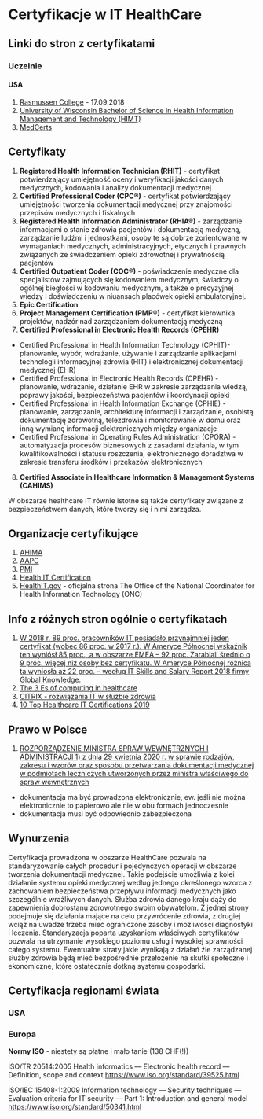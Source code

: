 # Certyfikacje w IT HealthCare

## Linki do stron z certyfikatami

### Uczelnie

#### USA
1. [Rasmussen College](https://www.rasmussen.edu/degrees/health-sciences/blog/healthcare-it-certifications/) - 17.09.2018
2. [University of Wisconsin Bachelor of Science in Health Information Management and Technology (HIMT)](https://himt.wisconsin.edu/about-himt/epic-certification-and-health-it-certifications/)
3. [MedCerts](https://www.medcerts.com/certifications/healthcare)

## Certyfikaty

1. **Registered Health Information Technician (RHIT)** - certyfikat potwierdzający umiejętność oceny i weryfikacji jakości danych medycznych, kodowania i analizy dokumentacji medycznej
2. **Certified Professional Coder (CPC®)** - certyfikat potwierdzający umiejętności tworzenia dokumentacji medycznej przy znajomości przepisów medycznych i fiskalnych
3. **Registered Health Information Administrator (RHIA®)** - zarządzanie informacjami o stanie zdrowia pacjentów i dokumentacją medyczną, zarządzanie ludźmi i jednostkami, osoby te są dobrze zorientowane w wymaganiach medycznych, administracyjnych, etycznych i prawnych związanych ze świadczeniem opieki zdrowotnej i prywatnością pacjentów
4. **Certified Outpatient Coder (COC®)** - poświadczenie medyczne dla specjalistów zajmujących się kodowaniem medycznym, świadczy o ogólnej biegłości w kodowaniu medycznym, a także o precyzyjnej wiedzy i doświadczeniu w niuansach placówek opieki ambulatoryjnej.
5. **Epic Certification**
6. **Project Management Certification (PMP®)** - certyfikat kierownika projektów, nadzór nad zarządzaniem dokumentacją medyczną
7. **Certified Professional in Electronic Health Records (CPEHR)**
  - Certified Professional in Health Information Technology (CPHIT)- planowanie, wybór, wdrażanie, używanie i zarządzanie aplikacjami technologii informacyjnej zdrowia (HIT) i elektronicznej dokumentacji medycznej (EHR)
  - Certified Professional in Electronic Health Records (CPEHR) - planowanie, wdrażanie, działanie EHR w zakresie zarządzania wiedzą, poprawy jakości, bezpieczeństwa pacjentów i koordynacji opieki
  - Certified Professional in Health Information Exchange (CPHIE) - planowanie, zarządzanie, architekturę informacji i zarządzanie, osobistą dokumentację zdrowotną, telezdrowia i monitorowanie w domu oraz inną wymianę informacji elektronicznych między organizacje
  - Certified Professional in Operating Rules Administration (CPORA) - automatyzacja procesów biznesowych z zasadami działania, w tym kwalifikowalności i statusu roszczenia, elektronicznego doradztwa w zakresie transferu środków i przekazów elektronicznych
8. **Certified Associate in Healthcare Information & Management Systems (CAHIMS)**

W obszarze healthcare IT równie istotne są także certyfikaty związane z bezpieczeństwem danych, które tworzy się i nimi zarządza.

## Organizacje certyfikujące

1. [AHIMA](https://en.wikipedia.org/wiki/American_Health_Information_Management_Association)
2. [AAPC](https://en.wikipedia.org/wiki/AAPC_(healthcare))
3. [PMI](https://en.wikipedia.org/wiki/Project_Management_Institute)
4. [Health IT Certification](http://www.healthitcertification.com/overview.html)
5. [HealthIT.gov](https://www.healthit.gov/topic/certification-ehrs/certification-health-it) - oficjalna strona The Office of the National Coordinator for Health Information Technology (ONC)

## Info z różnych stron ogólnie o certyfikatach

1. [W 2018 r. 89 proc. pracowników IT posiadało przynajmniej jeden certyfikat (wobec 86 proc. w 2017 r.). W Ameryce Północnej wskaźnik ten wyniósł 85 proc., a w obszarze EMEA – 92 proc. Zarabiali średnio o 9 proc. więcej niż osoby bez certyfikatu. W Ameryce Północnej różnica ta wyniosła aż 22 proc. – według IT Skills and Salary Report 2018 firmy Global Knowledge.](https://crn.pl/aktualnosci/ktore-certyfikaty-it-oplaca-sie-posiadac/)
2. [The 3 Es of computing in healthcare](https://www.citrix.com/blogs/2019/01/31/the-3-es-of-computing-in-healthcare/)
3. [CITRIX - rozwiązania IT w służbie zdrowia](https://www.citrix.com/pl-pl/solutions/healthcare/)
4. [10 Top Healthcare IT Certifications 2019](https://www.healthcare-management-degree.net/best/top-healthcare-it-certifications/)

## Prawo w Polsce

1. [ROZPORZĄDZENIE MINISTRA SPRAW WEWNĘTRZNYCH I ADMINISTRACJI 1) z dnia 29 kwietnia 2020 r. w sprawie rodzajów, zakresu i wzorów oraz sposobu przetwarzania dokumentacji medycznej w podmiotach leczniczych utworzonych przez ministra właściwego do spraw wewnętrznych](https://isap.sejm.gov.pl/isap.nsf/DocDetails.xsp?id=WDU20200000788)
  - dokumentacja ma być prowadzona elektronicznie, ew. jeśli nie można elektronicznie to papierowo ale nie w obu formach jednocześnie
  - dokumentacja musi być odpowiednio zabezpieczona

## Wynurzenia

Certyfikacja prowadzona w obszarze HealthCare pozwala na standaryzowanie całych procedur i pojedynczych operacji w obszarze tworzenia dokumentacji medycznej. Takie podejście umożliwia z kolei działanie systemu opieki medycznej według jednego określonego wzorca z zachowaniem bezpieczeństwa przepływu informacji medycznych jako szczególnie wrażliwych danych. Służba zdrowia danego kraju dąży do zapewnienia dobrostanu zdrowotnego swoim obywatelom. Z jednej strony podejmuje się działania mające na celu przywrócenie zdrowia, z drugiej wciąż na uwadze trzeba mieć ograniczone zasoby i możliwości diagnostyki i leczenia. Standaryzacja poparta uzyskaniem właściwych certyfikatów pozwala na utrzymanie wysokiego poziomu usług i wysokiej sprawności całego systemu. Ewentualne straty jakie wynikają z działań źle zarządzanej służby zdrowia będą mieć bezpośrednie przełożenie na skutki społeczne i ekonomiczne, które ostatecznie dotkną systemu gospodarki.

## Certyfikacja regionami świata
### USA
### Europa

**Normy ISO** - niestety są płatne i mało tanie (138 CHF(!))

ISO/TR 20514:2005 Health informatics — Electronic health record — Definition, scope and context
https://www.iso.org/standard/39525.html

ISO/IEC 15408-1:2009 Information technology — Security techniques — Evaluation criteria for IT security — Part 1: Introduction and general model
https://www.iso.org/standard/50341.html
